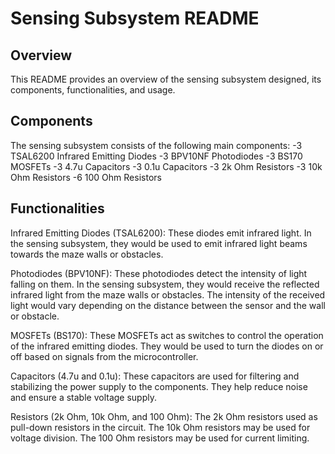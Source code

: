 # Sensing Subsystem README

## Overview
This README provides an overview of the sensing subsystem designed, its components, functionalities, and usage.

## Components
The sensing subsystem consists of the following main components:
-3 TSAL6200 Infrared Emitting Diodes
-3 BPV10NF Photodiodes
-3 BS170 MOSFETs
-3 4.7u Capacitors
-3 0.1u Capacitors
-3 2k Ohm Resistors
-3 10k Ohm Resistors
-6 100 Ohm Resistors

## Functionalities
Infrared Emitting Diodes (TSAL6200): 
These diodes emit infrared light. In the sensing subsystem, they would be used to emit infrared light beams towards the maze walls or obstacles.

Photodiodes (BPV10NF): 
These photodiodes detect the intensity of light falling on them. In the sensing subsystem, they would receive the reflected infrared light from the maze walls or obstacles. The intensity of the received light would vary depending on the distance between the sensor and the wall or obstacle.

MOSFETs (BS170): 
These MOSFETs act as switches to control the operation of the infrared emitting diodes. They would be used to turn the diodes on or off based on signals from the microcontroller.

Capacitors (4.7u and 0.1u): 
These capacitors are used for filtering and stabilizing the power supply to the components. They help reduce noise and ensure a stable voltage supply.

Resistors (2k Ohm, 10k Ohm, and 100 Ohm):
The 2k Ohm resistors used as pull-down resistors in the circuit.
The 10k Ohm resistors may be used for voltage division.
The 100 Ohm resistors may be used for current limiting.

